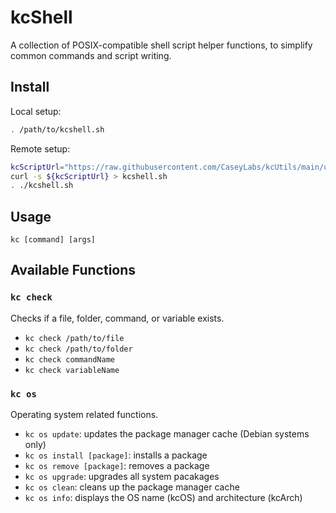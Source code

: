 # kcShell  
A collection of POSIX-compatible shell script helper functions, to simplify common commands and script writing.  
  
## Install  
  
Local setup:  
```sh
. /path/to/kcshell.sh
```  
  
Remote setup:    
```sh
kcScriptUrl="https://raw.githubusercontent.com/CaseyLabs/kcUtils/main/utils/kcShell/kcshell.sh"
curl -s ${kcScriptUrl} > kcshell.sh
. ./kcshell.sh
```    
  
## Usage  
`kc [command] [args]`  
  
## Available Functions  
### `kc check`  
Checks if a file, folder, command, or variable exists.  
- `kc check /path/to/file`  
- `kc check /path/to/folder`  
- `kc check commandName`  
- `kc check variableName`  
### `kc os`  
Operating system related functions.  
- `kc os update`: updates the package manager cache (Debian systems only)  
- `kc os install [package]`: installs a package  
- `kc os remove [package]`: removes a package  
- `kc os upgrade`: upgrades all system pacakages  
- `kc os clean`: cleans up the package manager cache  
- `kc os info`: displays the OS name (kcOS) and architecture (kcArch)  
